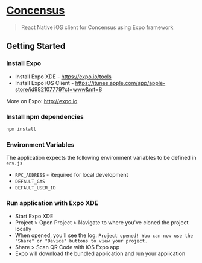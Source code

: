# [Concensus](https://devpost.com/software/concensus)

> React Native iOS client for Concensus using Expo framework

## Getting Started

### Install Expo
* Install Expo XDE - https://expo.io/tools
* Install Expo iOS Client - https://itunes.apple.com/app/apple-store/id982107779?ct=www&mt=8

More on Expo: http://expo.io

### Install npm dependencies

```bash
npm install
```

### Environment Variables
The application expects the following environment variables to be defined in `env.js`
* `RPC_ADDRESS` - Required for local development
* `DEFAULT_GAS`
* `DEFAULT_USER_ID`

### Run application with Expo XDE
* Start Expo XDE
* Project > Open Project > Navigate to where you've cloned the project locally
* When opened, you'll see the log: `Project opened! You can now use the "Share" or "Device" buttons to view your project.`
* Share > Scan QR Code with iOS Expo app
* Expo will download the bundled application and run your application
